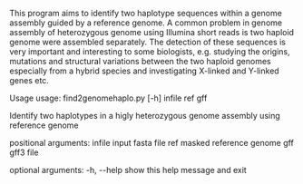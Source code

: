 
This program aims to identify two haplotype sequences within a genome assembly guided by a reference genome. A common problem in genome assembly of heterozygous genome using Illumina short reads is two haploid genome were assembled separately. The detection of these sequences is very important and interesting to some biologists, e.g. studying the origins, mutations and structural variations between the two haploid genomes especially from a hybrid species and investigating X-linked and Y-linked genes etc. 

Usage
usage: find2genomehaplo.py [-h] infile ref gff

Identify two haplotypes in a higly heterozygous genome assembly using
reference genome

positional arguments:
  infile      input fasta file
  ref         masked reference genome
  gff         gff3 file

optional arguments:
  -h, --help  show this help message and exit
